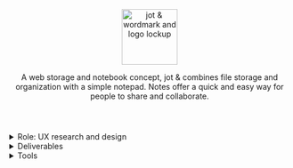 <header class="centerGrid">
  <img src="images/jotAnd/lockupHorizontalDark.png" alt="jot & wordmark and logo lockup" height="100px" class="center">
  <p class="medBreak">A web storage and notebook concept, <span>jot &</span> combines file storage and organization with a simple notepad. Notes offer a quick and easy way for people to share and collaborate.</p>
</header>

<details aria-expanded="true/false" tabindex="0" role="button" class="smallerBreak">
  <summary>Role: UX research and design</summary>
  <div>
    With guidance from the Bloc.io team, I researched the field and user needs, and created a distinctly branded concept from sketches to a hifi mockup and clickable prototype.
  </div>
</details>

<details aria-expanded="true/false" tabindex="0" role="button" class="smallestBreak">
  <summary>Deliverables</summary>
  <div> <!-- links for various sections -->
    UX strategy, competitive analysis, survey, personas, user stories, user flows, content strategy, site-map, wireframes, lo-fi clickable prototype, lo-fi user testing and analysis, logo, brand guidelines, hi-fi mockup, illustrations, hi-fi clickable prototype, hi-fi user testing and analysis, preference tests, refined mockup and prototype
  </div>
</details>

<details aria-expanded="true/false" tabindex="0" role="button" class="smallestBreak">
  <summary>Tools</summary>
  <div> <!-- to include brand logos -->
    Google Docs suite, Figma, Draw.io, Zoom, Autodesk Sketchbook, Adobe Illustrator, UsabilityHub
  </div>
</details>
